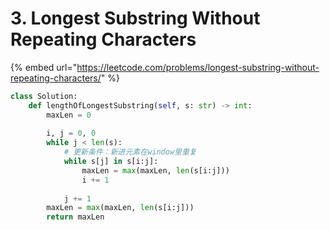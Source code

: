# 3. Longest Substring Without Repeating Characters

{% embed url="https://leetcode.com/problems/longest-substring-without-repeating-characters/" %}

```python
class Solution:
    def lengthOfLongestSubstring(self, s: str) -> int:
        maxLen = 0
        
        i, j = 0, 0
        while j < len(s):
            # 更新条件：新进元素在window里重复
            while s[j] in s[i:j]:
                maxLen = max(maxLen, len(s[i:j]))
                i += 1
                
            j += 1
        maxLen = max(maxLen, len(s[i:j]))
        return maxLen
```

